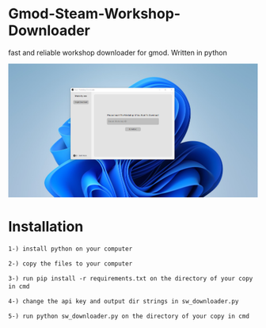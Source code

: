 # Gmod-Steam-Workshop-Downloader

fast and reliable workshop downloader for gmod. Written in python 

![image description](github_documentation.png)

# Installation

```
1-) install python on your computer
```

```
2-) copy the files to your computer
```

```
3-) run pip install -r requirements.txt on the directory of your copy in cmd
```

```
4-) change the api key and output dir strings in sw_downloader.py 
```

```
5-) run python sw_downloader.py on the directory of your copy in cmd 
```
